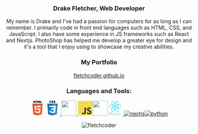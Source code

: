 <h3 align="center">Drake Fletcher, Web Developer</h3>

<p align="center">My name is Drake and I've had a passion for computers for as long as I can remember. I primarily code in front end languages such as HTML, CSS, and JavaScript. I also have some experience in JS frameworks such as React and Nextjs. PhotoShop has helped me develop a greater eye for design and it's a tool that I enjoy using to showcase my creative abilities.</p>

<h3 align="center">My Portfolio</h3>
<p align="center"><a href="https://fletchcoder.github.io/">fletchcoder.github.io</a></p>

<h3 align="center">Languages and Tools:</h3>
<p align="center"><a href="https://www.w3.org/html/" target="_blank" rel="noreferrer"><img src="https://raw.githubusercontent.com/devicons/devicon/master/icons/html5/html5-original-wordmark.svg" alt="html5" width="40" height="40"/></a><a href="https://www.w3schools.com/css/" target="_blank" rel="noreferrer"><img src="https://raw.githubusercontent.com/devicons/devicon/master/icons/css3/css3-original-wordmark.svg" alt="css3" width="40" height="40" /></a><a href="https://getbootstrap.com/" target="_blank">
<img src="https://cdn.jsdelivr.net/gh/devicons/devicon@latest/icons/bootstrap/bootstrap-original.svg" width="40" height="40" /> </a><a href="https://developer.mozilla.org/en-US/docs/Web/JavaScript" target="_blank" rel="noreferrer"><img src="https://raw.githubusercontent.com/devicons/devicon/master/icons/javascript/javascript-original.svg" alt="javascript" width="40" height="40"/></a><a href="https://www.typescriptlang.org/" target="_blank"><img src="https://cdn.jsdelivr.net/gh/devicons/devicon@latest/icons/typescript/typescript-original.svg" width="40" height="40" /></a><a href="https://reactjs.org/" target="_blank" rel="noreferrer"><img src="https://raw.githubusercontent.com/devicons/devicon/master/icons/react/react-original-wordmark.svg" alt="react" width="40" height="40"/> </a><a href="https://nextjs.org/"><img src="https://cdn.jsdelivr.net/gh/devicons/devicon/icons/nextjs/nextjs-original.svg" alt="nextjs" width="40" height="40" /></a><a href="https://www.python.org/" target="_blank"><img src="https://cdn.jsdelivr.net/gh/devicons/devicon@latest/icons/python/python-original.svg" width="40" height="40" alt="python" /></a>
</p>

<p align="center"><img width="50%" src="https://github-readme-stats.vercel.app/api/top-langs?username=fletchcoder&show_icons=true&locale=en&layout=compact" alt="fletchcoder" /></p>
